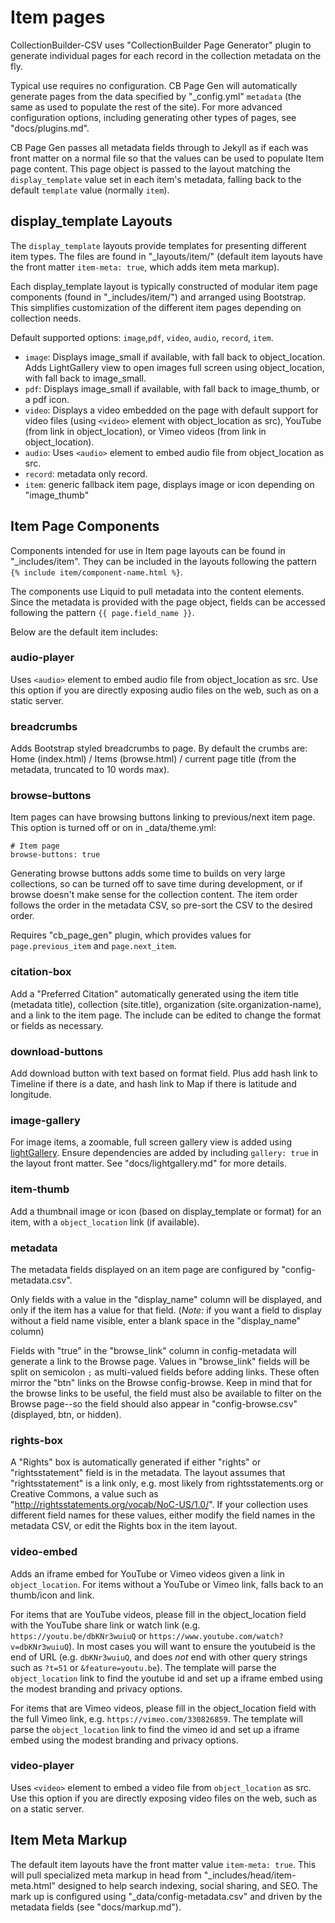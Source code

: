 # Item pages

CollectionBuilder-CSV uses "CollectionBuilder Page Generator" plugin to generate individual pages for each record in the collection metadata on the fly.

Typical use requires no configuration.
CB Page Gen will automatically generate pages from the data specified by "_config.yml" `metadata` (the same as used to populate the rest of the site).
For more advanced configuration options, including generating other types of pages, see "docs/plugins.md".

CB Page Gen passes all metadata fields through to Jekyll as if each was front matter on a normal file so that the values can be used to populate Item page content.
This page object is passed to the layout matching the `display_template` value set in each item's metadata, falling back to the default `template` value (normally `item`).

## display_template Layouts 

The `display_template` layouts provide templates for presenting different item types.
The files are found in "_layouts/item/" (default item layouts have the front matter `item-meta: true`, which adds item meta markup).

Each display_template layout is typically constructed of modular item page components (found in "_includes/item/") and arranged using Bootstrap.
This simplifies customization of the different item pages depending on collection needs.

Default supported options: `image`,`pdf`, `video`, `audio`,  `record`, `item`. 

- `image`: Displays image_small if available, with fall back to object_location. Adds LightGallery view to open images full screen using object_location, with fall back to image_small.
- `pdf`: Displays image_small if available, with fall back to image_thumb, or a pdf icon.
- `video`: Displays a video embedded on the page with default support for video files (using `<video>` element with object_location as src), YouTube (from link in object_location), or Vimeo videos (from link in object_location).
- `audio`: Uses `<audio>` element to embed audio file from object_location as src.
- `record`: metadata only record.
- `item`: generic fallback item page, displays image or icon depending on "image_thumb"

## Item Page Components

Components intended for use in Item page layouts can be found in "_includes/item".
They can be included in the layouts following the pattern `{% include item/component-name.html %}`.

The components use Liquid to pull metadata into the content elements. 
Since the metadata is provided with the page object, fields can be accessed following the pattern `{{ page.field_name }}`.

Below are the default item includes:

### audio-player

Uses `<audio>` element to embed audio file from object_location as src.
Use this option if you are directly exposing audio files on the web, such as on a static server.

### breadcrumbs

Adds Bootstrap styled breadcrumbs to page.
By default the crumbs are: Home (index.html) / Items (browse.html) / current page title (from the metadata, truncated to 10 words max).

### browse-buttons

Item pages can have browsing buttons linking to previous/next item page. 
This option is turned off or on in _data/theme.yml:

```
# Item page 
browse-buttons: true 
```

Generating browse buttons adds some time to builds on very large collections, so can be turned off to save time during development, or if browse doesn't make sense for the collection content.
The item order follows the order in the metadata CSV, so pre-sort the CSV to the desired order.

Requires "cb_page_gen" plugin, which provides values for `page.previous_item` and `page.next_item`.

### citation-box

Add a "Preferred Citation" automatically generated using the item title (metadata title), collection (site.title), organization (site.organization-name), and a link to the item page.
The include can be edited to change the format or fields as necessary.

### download-buttons

Add download button with text based on format field.
Plus add hash link to Timeline if there is a date, and hash link to Map if there is latitude and longitude.

### image-gallery

For image items, a zoomable, full screen gallery view is added using [lightGallery](http://sachinchoolur.github.io/lightGallery/).
Ensure dependencies are added by including `gallery: true` in the layout front matter.
See "docs/lightgallery.md" for more details.

### item-thumb

Add a thumbnail image or icon (based on display_template or format) for an item, with a `object_location` link (if available).

### metadata 

The metadata fields displayed on an item page are configured by "config-metadata.csv". 

Only fields with a value in the "display_name" column will be displayed, and only if the item has a value for that field. 
(*Note:* if you want a field to display without a field name visible, enter a blank space in the "display_name" column)

Fields with "true" in the "browse_link" column in config-metadata will generate a link to the Browse page. 
Values in "browse_link" fields will be split on semicolon `;` as multi-valued fields before adding links.
These often mirror the "btn" links on the Browse config-browse. 
Keep in mind that for the browse links to be useful, the field must also be available to filter on the Browse page--so the field should also appear in "config-browse.csv" (displayed, btn, or hidden). 

### rights-box

A "Rights" box is automatically generated if either "rights" or "rightsstatement" field is in the metadata.
The layout assumes that "rightsstatement" is a link only, e.g. most likely from rightsstatements.org or Creative Commons, a value such as "http://rightsstatements.org/vocab/NoC-US/1.0/".
If your collection uses different field names for these values, either modify the field names in the metadata CSV, or edit the Rights box in the item layout. 

### video-embed

Adds an iframe embed for YouTube or Vimeo videos given a link in `object_location`.
For items without a YouTube or Vimeo link, falls back to an thumb/icon and link.

For items that are YouTube videos, please fill in the object_location field with the YouTube share link or watch link (e.g. `https://youtu.be/dbKNr3wuiuQ` or `https://www.youtube.com/watch?v=dbKNr3wuiuQ`).
In most cases you will want to ensure the youtubeid is the end of URL (e.g. `dbKNr3wuiuQ`, and does *not* end with other query strings such as `?t=51` or `&feature=youtu.be`). 
The template will parse the `object_location` link to find the youtube id and set up a iframe embed using the modest branding and privacy options. 

For items that are Vimeo videos, please fill in the object_location field with the full Vimeo link, e.g. `https://vimeo.com/330826859`.
The template will parse the `object_location` link to find the vimeo id and set up a iframe embed using the modest branding and privacy options. 

### video-player

Uses `<video>` element to embed a video file from `object_location` as src.
Use this option if you are directly exposing video files on the web, such as on a static server.

## Item Meta Markup

The default item layouts have the front matter value `item-meta: true`.
This will pull specialized meta markup in head from "_includes/head/item-meta.html" designed to help search indexing, social sharing, and SEO.
The mark up is configured using "_data/config-metadata.csv" and driven by the metadata fields (see "docs/markup.md").
